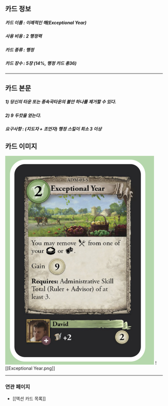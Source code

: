 ## 카드 정보
##### 카드 이름 : 이례적인 해(Exceptional Year)
##### 사용 비용 : 2 행정력
##### 카드 종류 : 행정
##### 카드 장수 : 5장 (14%, 행정 카드 총36)
---
## 카드 본문
##### 1) 당신의 타운 또는 종속국타운의 불안 하나를 제거할 수 있다.
##### 2) 9 두캇을 얻는다.
##### *요구사항* : (지도자 + 조언자) 행정 스킬이 최소 3 이상

## 카드 이미지
<img src="\Assets\Exceptional Year.png"/>
![[Exceptional Year.png]]

--- 

### 연관 페이지
- [[액션 카드 목록]]
